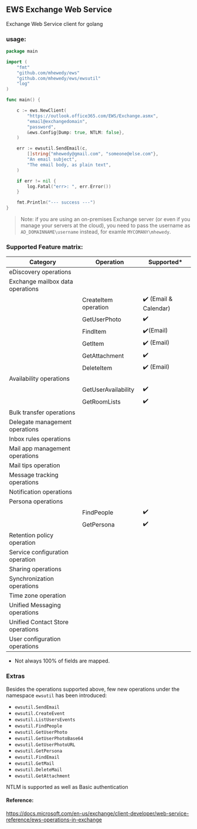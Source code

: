 ## EWS Exchange Web Service
Exchange Web Service client for golang

### usage:
```go
package main

import (
	"fmt"
	"github.com/mhewedy/ews"
	"github.com/mhewedy/ews/ewsutil"
	"log"
)

func main() {

	c := ews.NewClient(
		"https://outlook.office365.com/EWS/Exchange.asmx",
		"email@exchangedomain",
		"password",
		&ews.Config{Dump: true, NTLM: false},
	)

	err := ewsutil.SendEmail(c,
		[]string{"mhewedy@gmail.com", "someone@else.com"},
		"An email subject",
		"The email body, as plain text",
	)

	if err != nil {
		log.Fatal("err>: ", err.Error())
	}

	fmt.Println("--- success ---")
}

```
> Note: if you are using an on-premises Exchange server (or even if you manage your servers at the cloud), you need to pass the username as `AD_DOMAINNAME\username` instead, for examle `MYCOMANY\mhewedy`.

### Supported Feature matrix:

| Category                         	| Operation            	 | Supported*       	    |
|----------------------------------	|------------------------|-----------------------|
| eDiscovery operations            	| 	                      | 	                     |
| Exchange mailbox data operations 	| 	                      | 	                     |
|                                  	| CreateItem operation 	 | ✔️ (Email & Calendar) |
|                                  	| GetUserPhoto      	    | ✔️                    |
|                                  	| FindItem      	        | ✔️(Email)             |
|                                  	| GetItem      	         | ✔️      (Email)       |
|                                  	| GetAttachment      	   | ✔️                    |
|                                  	| DeleteItem      	      | ✔️       (Email)      |
| Availability operations          	| 	                      | 	                     |
|                                  	| GetUserAvailability  	 | ✔️             	      |
|                                  	| GetRoomLists      	    | ✔️             	      |
| Bulk transfer operations         	| 	                      | 	                     |
| Delegate management operations   	| 	                      | 	                     |
| Inbox rules operations           	| 	                      | 	                     |
| Mail app management operations   	| 	                      | 	                     |
| Mail tips operation              	| 	                      | 	                     |
| Message tracking operations      	| 	                      | 	                     |
| Notification operations          	| 	                      | 	                     |
| Persona operations               	| 	                      | 	                     |
|                                   | FindPeople             | ✔️             	      |
|                                   | GetPersona             | ✔️             	      |
| Retention policy operation       	| 	                      | 	                     |
| Service configuration operation  	| 	                      | 	                     |
| Sharing operations               	| 	                      | 	                     |
| Synchronization operations       	| 	                      | 	                     |
| Time zone operation              	| 	                      | 	                     |
| Unified Messaging operations     	| 	                      | 	                     |
| Unified Contact Store operations 	| 	                      | 	                     |
| User configuration operations    	| 	                      | 	                     |

* Not always 100% of fields are mapped.

### Extras
Besides the operations supported above, few new operations under the namespace `ewsutil` has been introduced:
* `ewsutil.SendEmail` 
* `ewsutil.CreateEvent`
* `ewsutil.ListUsersEvents`
* `ewsutil.FindPeople`
* `ewsutil.GetUserPhoto`
* `ewsutil.GetUserPhotoBase64`
* `ewsutil.GetUserPhotoURL`
* `ewsutil.GetPersona`
* `ewsutil.FindEmail`
* `ewsutil.GetMail`
* `ewsutil.DeleteMail`
* `ewsutil.GetAttachment`

NTLM is supported as well as Basic authentication

#### Reference:
https://docs.microsoft.com/en-us/exchange/client-developer/web-service-reference/ews-operations-in-exchange
